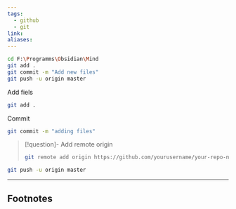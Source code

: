 ```yaml
---
tags:
  - github
  - git
link: 
aliases:
---
```


```bash
cd F:\Programms\Obsidian\Mind
git add .
git commit -m "Add new files"
git push -u origin master
```


Add fiels

```bash
git add .
```

Commit

```bash
git commit -m "adding files"
```

> [!question]- Add remote origin
> ```bash
> git remote add origin https://github.com/yourusername/your-repo-name.git
> ```

```bash
git push -u origin master
```





---
## Footnotes

